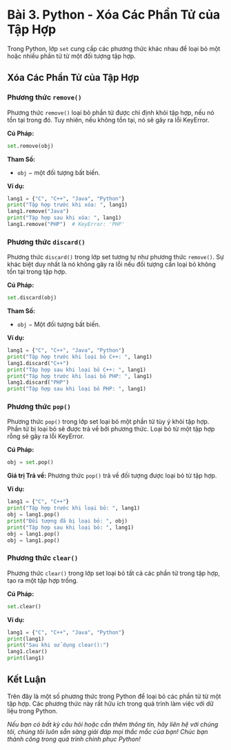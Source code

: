# Bài 3. Python - Xóa Các Phần Tử của Tập Hợp

Trong Python, lớp `set` cung cấp các phương thức khác nhau để loại bỏ một hoặc nhiều phần tử từ một đối tượng tập hợp.

## Xóa Các Phần Tử của Tập Hợp

### Phương thức `remove()`

Phương thức `remove()` loại bỏ phần tử được chỉ định khỏi tập hợp, nếu nó tồn tại trong đó. Tuy nhiên, nếu không tồn tại, nó sẽ gây ra lỗi KeyError.

**Cú Pháp:**
```python
set.remove(obj)
```

**Tham Số:**
- `obj` − một đối tượng bất biến.

**Ví dụ:**
```python
lang1 = {"C", "C++", "Java", "Python"}
print("Tập hợp trước khi xóa: ", lang1)
lang1.remove("Java")
print("Tập hợp sau khi xóa: ", lang1)
lang1.remove("PHP")  # KeyError: 'PHP'
```

### Phương thức `discard()`

Phương thức `discard()` trong lớp set tương tự như phương thức `remove()`. Sự khác biệt duy nhất là nó không gây ra lỗi nếu đối tượng cần loại bỏ không tồn tại trong tập hợp.

**Cú Pháp:**
```python
set.discard(obj)
```

**Tham Số:**
- `obj` − Một đối tượng bất biến.

**Ví dụ:**
```python
lang1 = {"C", "C++", "Java", "Python"}
print("Tập hợp trước khi loại bỏ C++: ", lang1)
lang1.discard("C++")
print("Tập hợp sau khi loại bỏ C++: ", lang1)
print("Tập hợp trước khi loại bỏ PHP: ", lang1)
lang1.discard("PHP")
print("Tập hợp sau khi loại bỏ PHP: ", lang1)
```

### Phương thức `pop()`

Phương thức `pop()` trong lớp set loại bỏ một phần tử tùy ý khỏi tập hợp. Phần tử bị loại bỏ sẽ được trả về bởi phương thức. Loại bỏ từ một tập hợp rỗng sẽ gây ra lỗi KeyError.

**Cú Pháp:**
```python
obj = set.pop()
```

**Giá trị Trả về:**
Phương thức `pop()` trả về đối tượng được loại bỏ từ tập hợp.

**Ví dụ:**
```python
lang1 = {"C", "C++"}
print("Tập hợp trước khi loại bỏ: ", lang1)
obj = lang1.pop()
print("Đối tượng đã bị loại bỏ: ", obj)
print("Tập hợp sau khi loại bỏ: ", lang1)
obj = lang1.pop()
obj = lang1.pop()
```

### Phương thức `clear()`

Phương thức `clear()` trong lớp set loại bỏ tất cả các phần tử trong tập hợp, tạo ra một tập hợp trống.

**Cú Pháp:**
```python
set.clear()
```

**Ví dụ:**
```python
lang1 = {"C", "C++", "Java", "Python"}
print(lang1)
print("Sau khi sử dụng clear():")
lang1.clear()
print(lang1)
```

## Kết Luận

Trên đây là một số phương thức trong Python để loại bỏ các phần tử từ một tập hợp. Các phương thức này rất hữu ích trong quá trình làm việc với dữ liệu trong Python.

*Nếu bạn có bất kỳ câu hỏi hoặc cần thêm thông tin, hãy liên hệ với chúng tôi, chúng tôi luôn sẵn sàng giải đáp mọi thắc mắc của bạn! Chúc bạn thành công trong quá trình chinh phục Python!*
